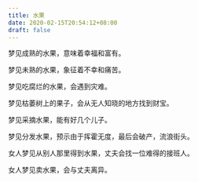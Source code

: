 ```yaml
---
title: 水果
date: 2020-02-15T20:54:12+08:00
draft: false
---
```


梦见成熟的水果，意味着幸福和富有。

梦见未熟的水果，象征着不幸和痛苦。

梦见吃腐烂的水果，会遇到灾难。

梦见枯萎树上的果子，会从无人知晓的地方找到财宝。

梦见采摘水果，能有好几个儿子。

梦见分发水果，预示由于挥霍无度，最后会破产，流浪街头。

女人梦见从别人那里得到水果，丈夫会找一位难得的接班人。

女人梦见卖水果，会与丈夫离异。